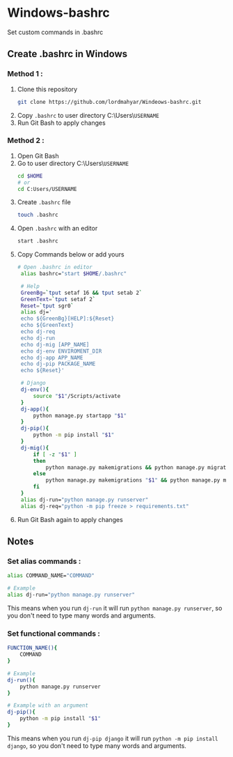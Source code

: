 # Windows-bashrc
Set custom commands in .bashrc

## Create .bashrc in Windows
### Method 1 :
1. Clone this repository
   ```bash
   git clone https://github.com/lordmahyar/Windeows-bashrc.git
   ```
2. Copy `.bashrc` to user directory C:\\Users\\`USERNAME`
3. Run Git Bash to apply changes


### Method 2 :
1. Open Git Bash
2. Go to user directory C:\\Users\\`USERNAME`
   ```bash
   cd $HOME
   # or
   cd C:Users/USERNAME
   ```
3. Create `.bashrc` file
   ```bash
   touch .bashrc
   ```
4. Open `.bashrc` with an editor
   ```bash
   start .bashrc
   ```
5. Copy Commands below or add yours
   ```bash
   # Open .bashrc in editor
    alias bashrc="start $HOME/.bashrc"

    # Help
    GreenBg=`tput setaf 16 && tput setab 2`
    GreenText=`tput setaf 2`
    Reset=`tput sgr0`
    alias dj='
    echo ${GreenBg}[HELP]:${Reset}
    echo ${GreenText}
    echo dj-req
    echo dj-run
    echo dj-mig [APP_NAME]
    echo dj-env ENVIROMENT_DIR
    echo dj-app APP_NAME
    echo dj-pip PACKAGE_NAME
    echo ${Reset}'

    # Django
    dj-env(){
        source "$1"/Scripts/activate
    }
    dj-app(){
        python manage.py startapp "$1"
    }
    dj-pip(){
        python -m pip install "$1"
    }
    dj-mig(){
        if [ -z "$1" ]
        then
            python manage.py makemigrations && python manage.py migrate
        else
            python manage.py makemigrations "$1" && python manage.py migrate "$1"
        fi
    }
    alias dj-run="python manage.py runserver"
    alias dj-req="python -m pip freeze > requirements.txt"
   ```
6. Run Git Bash again to apply changes

## Notes
### Set alias commands :
```bash
alias COMMAND_NAME="COMMAND"

# Example
alias dj-run="python manage.py runserver"
```
This means when you run `dj-run` it will run `python manage.py runserver`, so you don't need to type many words and arguments.

### Set functional commands :
```bash
FUNCTION_NAME(){
    COMMAND
}

# Example
dj-run(){
    python manage.py runserver
}

# Example with an argument
dj-pip(){
    python -m pip install "$1"
}
```
This means when you run `dj-pip django` it will run `python -m pip install django`, so you don't need to type many words and arguments.
